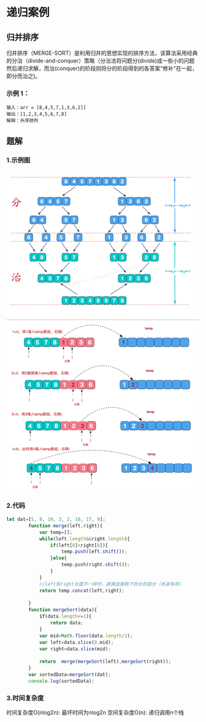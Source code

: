 # 递归案例
## 归并排序
归并排序（MERGE-SORT）是利用归并的思想实现的排序方法，该算法采用经典的分治（divide-and-conquer）策略（分治法将问题分(divide)成一些小的问题然后递归求解，而治(conquer)的阶段则将分的阶段得到的各答案"修补"在一起，即分而治之)。

### 示例 1：
```
输入：arr = [8,4,5,7,1,3,6,2]]
输出：[1,2,3,4,5,6,7,8]
解释：升序排列
```

## 题解
### 1.示例图
<img src="../img/merge1.png"/>
<img src="../img/merge2.png"/>

### 2.代码
```js
let dat=[5, 8, 10, 3, 2, 18, 17, 9];
        function merge(left,right){
            var temp=[];
            while(left.length&&right.length){
                if(left[0]<right[0]){
                    temp.push(left.shift());
                }else{
                    temp.push(right.shift());
                }
            }
            //left和right长度不一样时，直接连接剩下的长的部分（本身有序）
            return temp.concat(left,right);

        }
        function mergeSort(data){
            if(data.length<=1){
                return data;
            }
            var mid=Math.floor(data.length/2);
            var left=data.slice(0,mid);
            var right=data.slice(mid);
       
            return  merge(mergeSort(left),mergeSort(right));
        }
        var sortedData=mergeSort(dat);
        console.log(sortedData);
```

### 3.时间复杂度

时间复杂度O(nlog2n): 最坏时间为nlog2n
空间复杂度O(n): 递归调用n个栈

